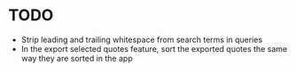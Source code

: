 # TODO

- Strip leading and trailing whitespace from search terms in queries
- In the export selected quotes feature, sort the exported quotes the same way they are sorted in the app
